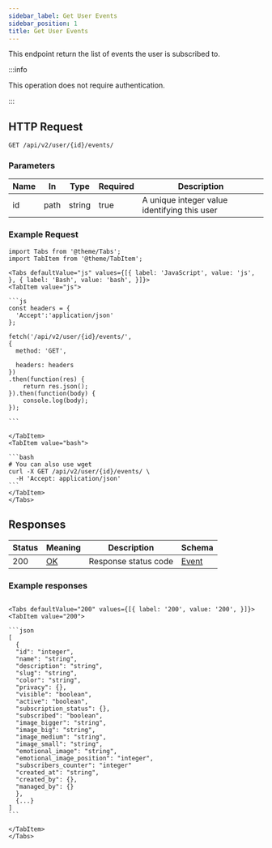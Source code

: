 ```yaml
---
sidebar_label: Get User Events
sidebar_position: 1
title: Get User Events
---
```


This endpoint return the list of events the user is subscribed to.

:::info

This operation does not require authentication.

:::

## HTTP Request

`GET /api/v2/user/{id}/events/`

### Parameters

|Name|In|Type|Required|Description|
|---|---|---|---|---|
|id|path|string|true|A unique integer value identifying this user|

### Example Request

````mdx-code-block
import Tabs from '@theme/Tabs';
import TabItem from '@theme/TabItem';

<Tabs defaultValue="js" values={[{ label: 'JavaScript', value: 'js', }, { label: 'Bash', value: 'bash', }]}>
<TabItem value="js">

```js
const headers = {
  'Accept':'application/json'
};

fetch('/api/v2/user/{id}/events/',
{
  method: 'GET',

  headers: headers
})
.then(function(res) {
    return res.json();
}).then(function(body) {
    console.log(body);
});

```

</TabItem>
<TabItem value="bash">

```bash
# You can also use wget
curl -X GET /api/v2/user/{id}/events/ \
  -H 'Accept: application/json'
```
</TabItem>
</Tabs>
````

## Responses

|Status|Meaning|Description| Schema                                       |
|---|---|---|----------------------------------------------|
|200|[OK](https://tools.ietf.org/html/rfc7231#section-6.3.1)|Response status code| [Event](/docs/apireference/v2/schemas/event) |

### Example responses


````mdx-code-block

<Tabs defaultValue="200" values={[{ label: '200', value: '200', }]}>
<TabItem value="200">

```json
[
  {
  "id": "integer",
  "name": "string",
  "description": "string",
  "slug": "string",
  "color": "string",
  "privacy": {},
  "visible": "boolean",
  "active": "boolean",
  "subscription_status": {},
  "subscribed": "boolean",
  "image_bigger": "string",
  "image_big": "string",
  "image_medium": "string",
  "image_small": "string",
  "emotional_image": "string",
  "emotional_image_position": "integer",
  "subscribers_counter": "integer"
  "created_at": "string",
  "created_by": {},
  "managed_by": {}
  },
  {...}
]
```

</TabItem>
</Tabs>
````




